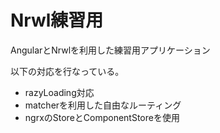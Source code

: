 # Nrwl練習用

AngularとNrwlを利用した練習用アプリケーション

以下の対応を行なっている。
- razyLoading対応
- matcherを利用した自由なルーティング
- ngrxのStoreとComponentStoreを使用
